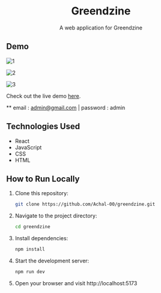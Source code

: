 <h1 align='center'>Greendzine</h1>

<p align='center'>A web application for Greendzine</p>

## Demo
![1](https://github.com/Achal-00/greendzine/assets/106076516/83fb1456-578d-446b-a254-8612e38a0d12)

![2](https://github.com/Achal-00/greendzine/assets/106076516/4432c977-5708-4ebb-9da0-b53c8adc771e)

![3](https://github.com/Achal-00/greendzine/assets/106076516/3ec8cc06-c3cd-4263-bc03-f21052991c1a)



Check out the live demo [here](https://greendzine00.vercel.app).

** email : admin@gmail.com | password : admin

## Technologies Used

- React
- JavaScript
- CSS
- HTML

## How to Run Locally

1. Clone this repository:
   ```bash
   git clone https://github.com/Achal-00/greendzine.git

2. Navigate to the project directory:
   ```bash
   cd greendzine

3. Install dependencies:
   ```bash
   npm install

4. Start the development server:
   ```bash
   npm run dev

5. Open your browser and visit http://localhost:5173
